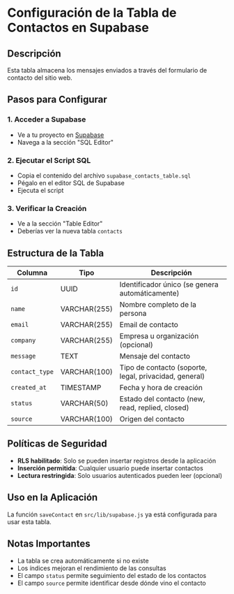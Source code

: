 # Configuración de la Tabla de Contactos en Supabase

## Descripción
Esta tabla almacena los mensajes enviados a través del formulario de contacto del sitio web.

## Pasos para Configurar

### 1. Acceder a Supabase
- Ve a tu proyecto en [Supabase](https://supabase.com)
- Navega a la sección "SQL Editor"

### 2. Ejecutar el Script SQL
- Copia el contenido del archivo `supabase_contacts_table.sql`
- Pégalo en el editor SQL de Supabase
- Ejecuta el script

### 3. Verificar la Creación
- Ve a la sección "Table Editor"
- Deberías ver la nueva tabla `contacts`

## Estructura de la Tabla

| Columna | Tipo | Descripción |
|---------|------|-------------|
| `id` | UUID | Identificador único (se genera automáticamente) |
| `name` | VARCHAR(255) | Nombre completo de la persona |
| `email` | VARCHAR(255) | Email de contacto |
| `company` | VARCHAR(255) | Empresa u organización (opcional) |
| `message` | TEXT | Mensaje del contacto |
| `contact_type` | VARCHAR(100) | Tipo de contacto (soporte, legal, privacidad, general) |
| `created_at` | TIMESTAMP | Fecha y hora de creación |
| `status` | VARCHAR(50) | Estado del contacto (new, read, replied, closed) |
| `source` | VARCHAR(100) | Origen del contacto |

## Políticas de Seguridad
- **RLS habilitado**: Solo se pueden insertar registros desde la aplicación
- **Inserción permitida**: Cualquier usuario puede insertar contactos
- **Lectura restringida**: Solo usuarios autenticados pueden leer (opcional)

## Uso en la Aplicación
La función `saveContact` en `src/lib/supabase.js` ya está configurada para usar esta tabla.

## Notas Importantes
- La tabla se crea automáticamente si no existe
- Los índices mejoran el rendimiento de las consultas
- El campo `status` permite seguimiento del estado de los contactos
- El campo `source` permite identificar desde dónde vino el contacto

